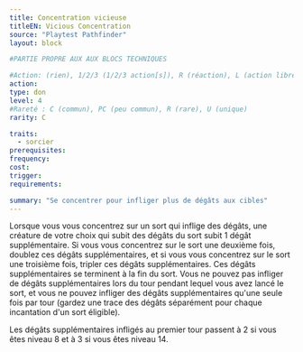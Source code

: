 ```yaml
---
title: Concentration vicieuse
titleEN: Vicious Concentration
source: "Playtest Pathfinder"
layout: block

#PARTIE PROPRE AUX AUX BLOCS TECHNIQUES

#Action: (rien), 1/2/3 (1/2/3 action[s]), R (réaction), L (action libre)
action: 
type: don
level: 4
#Rareté : C (commun), PC (peu commun), R (rare), U (unique)
rarity: C

traits:
  - sorcier
prerequisites: 
frequency: 
cost:
trigger: 
requirements: 

summary: "Se concentrer pour infliger plus de dégâts aux cibles"
---
```


Lorsque vous vous concentrez sur un sort qui inflige des dégâts, une créature de votre choix qui subit des dégâts du sort subit 1 dégât supplémentaire. Si vous vous concentrez sur le sort une deuxième fois, doublez ces dégâts supplémentaires, et si vous vous concentrez sur le sort une troisième fois, tripler ces dégâts supplémentaires. Ces dégâts supplémentaires se terminent à la fin du sort. Vous ne pouvez pas infliger de dégâts supplémentaires lors du tour pendant lequel vous avez lancé le sort, et vous ne pouvez infliger des dégâts supplémentaires qu'une seule fois par tour (gardez une trace des dégâts séparément pour chaque incantation d'un sort éligible).

Les dégâts supplémentaires infligés au premier tour passent à 2 si vous êtes niveau 8 et à 3 si vous êtes niveau 14.